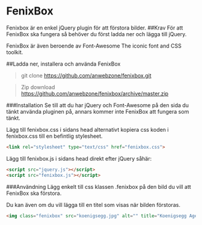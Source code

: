 # FenixBox
Fenixbox är en enkel jQuery plugin för att förstora bilder.
##Krav
För att FenixBox ska fungera så behöver du först ladda ner och lägga till jQuery.

FenixBox är även beroende av Font-Awesome The iconic font and CSS toolkit.

##Ladda ner, installera och använda FenixBox

> git clone https://github.com/anwebzone/fenixbox.git

> Zip download https://github.com/anwebzone/fenixbox/archive/master.zip

###Installation
Se till att du har jQuery och Font-Awesome på den sida du tänkt använda pluginen på, annars kommer inte FenixBox att fungera som tänkt.

Lägg till fenixbox.css i sidans head alternativt kopiera css koden i fenixbox.css till en befintlig stylesheet.
```html
<link rel="stylesheet" type="text/css" href="fenixbox.css">
```

Lägg till fenixbox.js i sidans head direkt efter jQuery såhär:
```html
<script src="jquery.js"></script>
<script src="fenixbox.js"></script>
```

###Användning
Lägg enkelt till css klassen .fenixbox på den bild du vill att FenixBox ska förstora.

Du kan även om du vill lägga till en titel som visas när bilden förstoras.
```html
<img class="fenixbox" src="koenigsegg.jpg" alt="" title="Koenigsegg Agera R - World record holder 0-300-0 km/h 21,19 sec"/>
```

